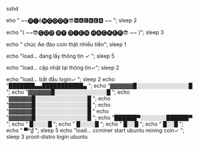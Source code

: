 sshd

eho "  ~~🅓🅘ệ🅝🅒🅞🅓🅔😎🅷🅰🅲🅺🅴🆁 ~~ ";
sleep 2

echo "( ~~😎🅒🅞🅓 🅑🅨 🅓🅘🅔🅝 🅗🅐🅒🅚🅔🅡😎 ~~ )";
sleep 3

echo " chúc Ae đào coin thật nhiều tiền";
sleep 1

echo "load... đang lấy thông tin ✓ ";
sleep 5

echo "load... cập nhật lại thông tin✓";
sleep 2

echo "load... bất đầu login✓  ";
sleep 2
     echo "███████▄▄███████████▄ ";
echo "▓▓▓▓▓▓█░░░░░░░░░░░░░░█ ";
echo "▓▓▓▓▓▓█░░░░░░░░░░░░░░█ ";
echo "▓▓▓▓▓▓█░░░░░░░░░░░░░░█ ";
echo "▓▓▓▓▓▓█░░░░░░░░░░░░░░█ ";
echo "▓▓▓▓▓▓█░░░░░░░░░░░░░░█ "
echo "▓▓▓▓▓▓█░░░░░░░░░░░░░░█ ";
echo "██████▀░░░░░░░██████▀ ";
echo "         █░░░░█ ";
echo "         █░░░░█ ";
echo "           █░░█ ";
echo "           █░░█ ";
echo "            ▀*₫ ";
sleep 5
echo "load... ccminer start ubuntu mining coin✓ ";
sleep 3
proot-distro login ubuntu

